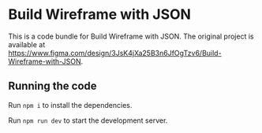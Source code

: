 
  # Build Wireframe with JSON

  This is a code bundle for Build Wireframe with JSON. The original project is available at https://www.figma.com/design/3JsK4jXa25B3n6JfOgTzv6/Build-Wireframe-with-JSON.

  ## Running the code

  Run `npm i` to install the dependencies.

  Run `npm run dev` to start the development server.
  